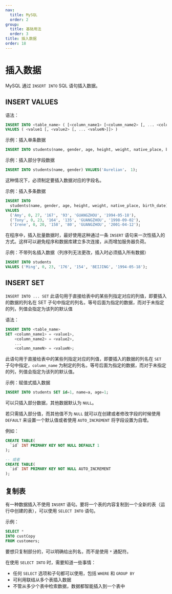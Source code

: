 ```yaml
---
nav:
  title: MySQL
  order: 2
group:
  title: 基础用法
  order: 3
title: 插入数据
order: 18
---
```


# 插入数据

MySQL 通过 `INSERT INTO` SQL 语句插入数据。

## INSERT VALUES

语法：

```sql
INSERT INTO <table_name> ( [<column_name1> [<column_name2> [, ... <column_nameN>]]] )
VALUES ( <value1 [, <value2> [, ... <valueN>]]> )
```

示例：插入单条数据

```sql
INSERT INTO students(name, gender, age, height, weight, native_place, birth_date) VALUES('Jay', 0, 23, '183', '89', 'GUANGZHOU', '1993-10-18');
```

示例：插入部分字段数据

```sql
INSERT INTO students(name, gender) VALUES('Aurelian'， 1);
```

这种情况下，必须制定要插入数据对应的字段名。

示例：插入多条数据

```sql
INSERT INTO 
  students(name, gender, age, height, weight, native_place, birth_date) 
VALUES 
  ('Amy', 0, 27, '167', '93', 'GUANGZHOU', '1994-05-18'),
  ('Tony', 0, 23, '164', '135', 'GUANGZHOU', '1998-09-02'),
  ('Irene', 0, 20, '158', '80', 'GUANGZHOU', '2001-04-12');
```

在程序中，插入批量数据时，最好使用这种通过一条 `INSERT` 语句来一次性插入的方式。这样可以避免程序和数据库建立多次连接，从而增加服务器负荷。

示例：不带列名插入数据（列序列无法更改，插入时必须插入所有数据）

```sql
INSERT INTO students
VALUES ('Ming', 0, 23, '176', '154', 'BEIJING', '1994-05-18');
```

## INSERT SET

`INSERT INTO ... SET` 此语句用于直接给表中的某些列指定对应的列值，即要插入的数据的列名在 SET 子句中指定的列名，等号后面为指定的数据，而对于未指定的列，列值会指定为该列的默认值

语法：

```sql
INSERT INTO <table_name>
SET <column_name1> = <value1>,
    <column_name2> = <value2>,
    ...
    <column_nameN> = <valueN>;
```

此语句用于直接给表中的某些列指定对应的列值，即要插入的数据的列名在 `SET` 子句中指定，`column_name` 为制定的列名，等号后面为指定的数据，而对于未指定的列，列值会指定为该列的默认值。

示例：赋值式插入数据

```sql
INSERT INTO students SET id=1, name=a, age=1;
```

可以只插入部分数据，其他数据默认为 `NULL`。

若只需插入部分值，而其他值不为 `NULL` 就可以在创建或者修改字段的时候使用 `DEFAULT` 来设置一个默认值或者使用 `AUTO_INCREMENT` 将字段设置为自增。

例如：

```sql
CREATE TABLE(
  `id` INT PRIMARY KEY NOT NULL DEFAULT 1
);

-- 或者
CREATE TABLE(
  `id` INT PRIMARY KEY NOT NULL AUTO_INCREMENT
);
```

## 复制表

有一种数据插入不使用 `INSERT` 语句。要将一个表的内容复制到一个全新的表（运行中创建的表），可以使用 `SELECT INTO` 语句。

示例：

```sql
SELECT *
INTO custCopy
FROM customers;
```

要想只复制部分的，可以明确给出列名，而不是使用 `*` 通配符。

在使用 `SELECT INTO` 时，需要知道一些事情：

- 任何 `SELECT` 选项和子句都可以使用，包括 `WHERE` 和 `GROUP BY`
- 可利用联结从多个表插入数据
- 不管从多少个表中检索数据，数据都智能插入到一个表中
